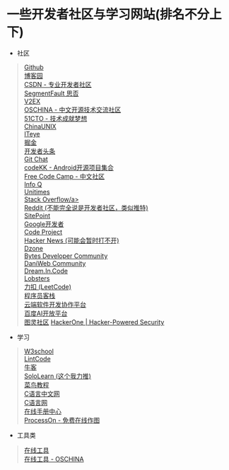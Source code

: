 # 一些开发者社区与学习网站(排名不分上下)

- 社区
> <a href="https://github.com/">Github</a><br>
> <a href="https://www.cnblogs.com/">博客园</a><br>
> <a href="https://www.csdn.net/">CSDN - 专业开发者社区</a><br>
> <a href="https://segmentfault.com/">SegmentFault 思否</a><br>
> <a href="https://www.v2ex.com/">V2EX</a><br>
> <a href="https://www.oschina.net/">OSCHINA - 中文开源技术交流社区</a><br>
> <a href="https://www.51cto.com/">51CTO - 技术成就梦想</a><br>
> <a href="http://www.chinaunix.net/">ChinaUNIX</a><br>
> <a href="https://www.iteye.com/">ITeye</a><br>
> <a href="https://juejin.cn/">掘金</a><br>
> <a href="https://toutiao.io/">开发者头条</a><br>
> <a href="https://gitbook.cn/">Git Chat</a><br>
> <a href="https://p.codekk.com/">codeKK - Android开源项目集合</a><br>
> <a href="https://learn.freecodecamp.one/">Free Code Camp - 中文社区</a><br>
> <a href="https://www.infoq.cn/">Info Q</a><br>
> <a href="https://www.unitimes.pro/">Unitimes</a><br>
> <a href="https://stackoverflow.com/">Stack Overflow/a><br>
> <a href="https://www.reddit.com/">Reddit (不能完全说是开发者社区，类似推特)</a><br>
> <a href="https://www.sitepoint.com/">SitePoint</a><br>
> <a href="https://developers.google.com/">Google开发者</a><br>
> <a href="https://www.codeproject.com/">Code Project</a><br>
> <a href="https://news.ycombinator.com/">Hacker News (可能会暂时打不开)</a><br>
> <a href="https://dzone.com/">Dzone</a><br>
> <a href="https://bytes.com/">Bytes Developer Community</a><br>
> <a href="https://www.daniweb.com/">DaniWeb Community</a><br>
> <a href="https://www.dreamincode.net/forums/">Dream.In.Code</a><br>
> <a href="https://lobste.rs/">Lobsters</a><br>
> <a href="https://leetcode-cn.com/">力扣 (LeetCode)</a><br>
> <a href="https://jishuin.proginn.com/?from=top_nav">程序员客栈</a><br>
> <a href="https://gitee.com/">云端软件开发协作平台</a><br>
> <a href="https://ai.baidu.com/">百度AI开放平台</a><br>
> <a href="https://www.ituring.com.cn/">图灵社区</a>
> <a href="https://www.hackerone.com/">HackerOne | Hacker-Powered Security</a>

- 学习
> <a href="https://www.w3school.com.cn/">W3school</a><br>
> <a href="https://www.lintcode.com/">LintCode</a><br>
> <a href="https://www.nowcoder.com/">牛客</a><br>
> <a href="https://www.sololearn.com/home">SoloLearn (这个我力推)</a><br>
> <a href="https://www.runoob.com/">菜鸟教程</a><br>
> <a href="http://c.biancheng.net/">C语言中文网</a><br>
> <a href="https://www.dotcpp.com/">C语言网</a><br>
> <a href="https://docs.pythontab.com/">在线手册中心</a><br>
> <a href="https://www.processon.com/">ProcessOn - 免费在线作图</a><br>
  
- 工具类
> <a href="https://tool.lu/">在线工具</a><br>
> <a href="https://tool.oschina.net/">在线工具 - OSCHINA</a><br>
